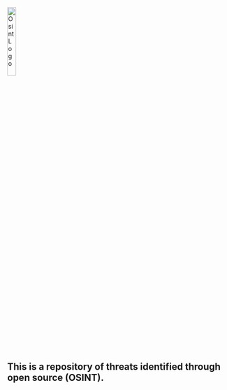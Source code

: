 
<img src="https://github.com/jmpshell/ThreatFeeds/blob/master/assets/osintlogo.png" width="20%" height="20%" alt="Osint Logo" style="vertical-align:middle"> 


## This is a repository of threats identified through open source (OSINT).  
